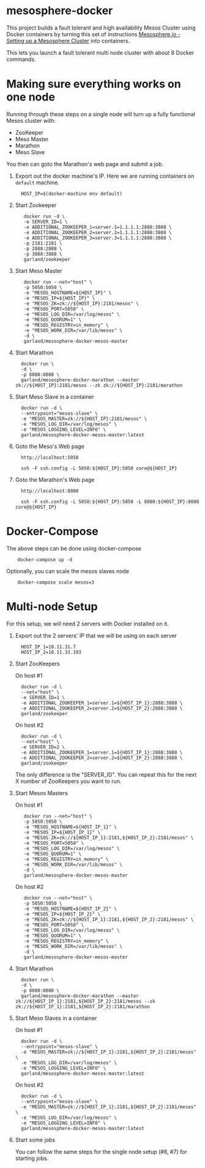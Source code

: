 mesosphere-docker
=================

This project builds a fault tolerant and high availability Mesos Cluster using Docker containers by turning this set of instructions [Mesosphere.io - Setting up a Mesosphere Cluster](http://mesosphere.com/docs/getting-started/datacenter/install/) into containers.

This lets you launch a fault tolerant multi node cluster with about 8 Docker commands.


# Making sure everything works on one node
Running through these steps on a single node will turn up a fully functional Mesos cluster with:

* ZooKeeper
* Meso Master
* Marathon
* Meso Slave

You then can goto the Marathon's web page and submit a job.

1. Export out the docker machine's IP. Here we are running containers on `default` machine.

         HOST_IP=$(docker-machine env default)

1. Start Zookeeper

          docker run -d \
          -e SERVER_ID=1 \
          -e ADDITIONAL_ZOOKEEPER_1=server.1=1.1.1.1:2888:3888 \
          -e ADDITIONAL_ZOOKEEPER_2=server.2=1.1.1.1:2888:3888 \
          -e ADDITIONAL_ZOOKEEPER_3=server.3=1.1.1.1:2888:3888 \
          -p 2181:2181 \
          -p 2888:2888 \
          -p 3888:3888 \
          garland/zookeeper

1. Start Meso Master

          docker run --net="host" \
          -p 5050:5050 \
          -e "MESOS_HOSTNAME=${HOST_IP}" \
          -e "MESOS_IP=${HOST_IP}" \
          -e "MESOS_ZK=zk://${HOST_IP}:2181/mesos" \
          -e "MESOS_PORT=5050" \
          -e "MESOS_LOG_DIR=/var/log/mesos" \
          -e "MESOS_QUORUM=1" \
          -e "MESOS_REGISTRY=in_memory" \
          -e "MESOS_WORK_DIR=/var/lib/mesos" \
          -d \
          garland/mesosphere-docker-mesos-master

1. Start Marathon

         docker run \
         -d \
         -p 8080:8080 \
         garland/mesosphere-docker-marathon --master zk://${HOST_IP}:2181/mesos --zk zk://${HOST_IP}:2181/marathon

1. Start Meso Slave in a container

         docker run -d \
         --entrypoint="mesos-slave" \
         -e "MESOS_MASTER=zk://${HOST_IP}:2181/mesos" \
         -e "MESOS_LOG_DIR=/var/log/mesos" \
         -e "MESOS_LOGGING_LEVEL=INFO" \
         garland/mesosphere-docker-mesos-master:latest

1. Goto the Meso's Web page

         http://localhost:5050

         ssh -F ssh.config -L 5050:${HOST_IP}:5050 core@${HOST_IP}

1. Goto the Marathon's Web page

         http://localhost:8080

         ssh -F ssh.config -L 5050:${HOST_IP}:5050 -L 8080:${HOST_IP}:8080 core@${HOST_IP}

# Docker-Compose
The above steps can be done using docker-compose

        docker-compose up -d
        
Optionally, you can scale the mesos slaves node

        docker-compose scale mesos=3    


# Multi-node Setup
For this setup, we will need 2 servers with Docker installed on it.

1. Export out the 2 servers' IP that we will be using on each server

         HOST_IP_1=10.11.31.7
         HOST_IP_2=10.11.33.193

1. Start ZooKeepers

    On host #1

         docker run -d \
         --net="host" \
         -e SERVER_ID=1 \
         -e ADDITIONAL_ZOOKEEPER_1=server.1=${HOST_IP_1}:2888:3888 \
         -e ADDITIONAL_ZOOKEEPER_2=server.2=${HOST_IP_2}:2888:3888 \
         garland/zookeeper

    On host #2

         docker run -d \
         --net="host" \
         -e SERVER_ID=2 \
         -e ADDITIONAL_ZOOKEEPER_1=server.1=${HOST_IP_1}:2888:3888 \
         -e ADDITIONAL_ZOOKEEPER_2=server.2=${HOST_IP_2}:2888:3888 \
         garland/zookeeper

    The only difference is the "SERVER_ID".  You can repeat this for the next X number of ZooKeepers you want to run.

1. Start Mesos Masters

    On host #1

          docker run --net="host" \
          -p 5050:5050 \
          -e "MESOS_HOSTNAME=${HOST_IP_1}" \
          -e "MESOS_IP=${HOST_IP_1}" \
          -e "MESOS_ZK=zk://${HOST_IP_1}:2181,${HOST_IP_2}:2181/mesos" \
          -e "MESOS_PORT=5050" \
          -e "MESOS_LOG_DIR=/var/log/mesos" \
          -e "MESOS_QUORUM=1" \
          -e "MESOS_REGISTRY=in_memory" \
          -e "MESOS_WORK_DIR=/var/lib/mesos" \
          -d \
          garland/mesosphere-docker-mesos-master

    On host #2

          docker run --net="host" \
          -p 5050:5050 \
          -e "MESOS_HOSTNAME=${HOST_IP_2}" \
          -e "MESOS_IP=${HOST_IP_2}" \
          -e "MESOS_ZK=zk://${HOST_IP_1}:2181,${HOST_IP_2}:2181/mesos" \
          -e "MESOS_PORT=5050" \
          -e "MESOS_LOG_DIR=/var/log/mesos" \
          -e "MESOS_QUORUM=1" \
          -e "MESOS_REGISTRY=in_memory" \
          -e "MESOS_WORK_DIR=/var/lib/mesos" \
          -d \
          garland/mesosphere-docker-mesos-master

1. Start Marathon

         docker run \
         -d \
         -p 8080:8080 \
         garland/mesosphere-docker-marathon --master zk://${HOST_IP_1}:2181,${HOST_IP_2}:2181/mesos --zk zk://${HOST_IP_1}:2181,${HOST_IP_2}:2181/marathon

1. Start Meso Slaves in a container

    On host #1

         docker run -d \
         --entrypoint="mesos-slave" \
         -e "MESOS_MASTER=zk://${HOST_IP_1}:2181,${HOST_IP_2}:2181/mesos" \
         -e "MESOS_LOG_DIR=/var/log/mesos" \
         -e "MESOS_LOGGING_LEVEL=INFO" \
         garland/mesosphere-docker-mesos-master:latest

    On host #2

         docker run -d \
         --entrypoint="mesos-slave" \
         -e "MESOS_MASTER=zk://${HOST_IP_1}:2181,${HOST_IP_2}:2181/mesos" \
         -e "MESOS_LOG_DIR=/var/log/mesos" \
         -e "MESOS_LOGGING_LEVEL=INFO" \
         garland/mesosphere-docker-mesos-master:latest

1. Start some jobs

     You can follow the same steps for the single node setup (#6, #7) for starting jobs.

